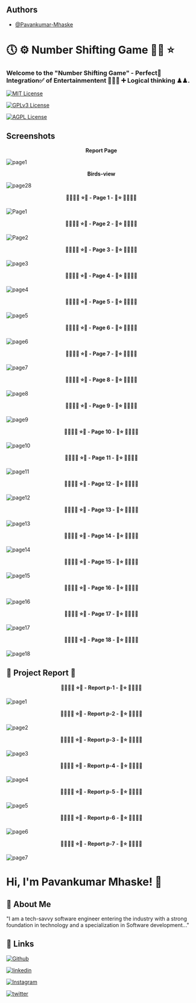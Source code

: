 ## Authors

- [@Pavankumar-Mhaske](https://github.com/Pavankumar-Mhaske)

# 🕔 ⚙ Number Shifting Game ✌🏻 ⭐

### Welcome to the "Number Shifting Game" - Perfect💯 Integration✅ of Entertainmentent 🏏🏸🎯 ➕ Logical thinking ♟♟.

[![MIT License](https://img.shields.io/badge/License-MIT-green.svg)](https://choosealicense.com/licenses/mit/)

[![GPLv3 License](https://img.shields.io/badge/License-GPL%20v3-yellow.svg)](https://opensource.org/licenses/)

[![AGPL License](https://img.shields.io/badge/license-AGPL-blue.svg)](http://www.gnu.org/licenses/agpl-3.0)

## Screenshots

<p align="center">
  <b>Report Page</b>
</p>

![page1](https://github.com/Pavankumar-Mhaske/The-Number-Shifting-Game/assets/104865937/d2324bef-067a-4157-bb8e-370bc96bbac3)

<p align="center">
  <b>Birds-view</b>
</p>

![page28](https://github.com/Pavankumar-Mhaske/The-Number-Shifting-Game/assets/104865937/ddb157f0-de19-4f25-af02-aaa0cd9f03a1)

<p align="center">
  <b> 🌴🎄🌳🌲 ⭐💖 - Page 1 - 💖⭐ 🌲🌳🎄🌴</b>
</p>

![Page1](https://github.com/Pavankumar-Mhaske/The-Number-Shifting-Game/assets/104865937/d78d974e-aacd-4181-8b0a-afa3d7dc8dc2)

<p align="center">
  <b>🌴🎄🌳🌲 ⭐💖 - Page 2 - 💖⭐ 🌲🌳🎄🌴</b>
</p>

![Page2](https://github.com/Pavankumar-Mhaske/The-Number-Shifting-Game/assets/104865937/b7d29320-5f44-47b8-9e4f-e8cc4021ac97)

<p align="center">
  <b>🌴🎄🌳🌲 ⭐💖 - Page 3 - 💖⭐ 🌲🌳🎄🌴</b>
</p>

![page3](https://github.com/Pavankumar-Mhaske/The-Number-Shifting-Game/assets/104865937/e3b5286d-62ed-4867-b059-cf16224b7166)

<p align="center">
  <b>🌴🎄🌳🌲 ⭐💖 - Page 4 - 💖⭐ 🌲🌳🎄🌴</b>
</p>

![page4](https://github.com/Pavankumar-Mhaske/The-Number-Shifting-Game/assets/104865937/bea1ac51-3451-4f92-88df-147fe3ef1355)

<p align="center">
  <b>🌴🎄🌳🌲 ⭐💖 - Page 5 - 💖⭐ 🌲🌳🎄🌴</b>
</p>

![page5](https://github.com/Pavankumar-Mhaske/The-Number-Shifting-Game/assets/104865937/0dfdbdec-4897-40a3-ad43-9516fc277944)

<p align="center">
  <b>🌴🎄🌳🌲 ⭐💖 - Page 6 - 💖⭐ 🌲🌳🎄🌴</b>
</p>

![page6](https://github.com/Pavankumar-Mhaske/The-Number-Shifting-Game/assets/104865937/4e7df68e-2c0d-4cb9-93f2-816eac6a1158)

<p align="center">
  <b>🌴🎄🌳🌲 ⭐💖 - Page 7 - 💖⭐ 🌲🌳🎄🌴</b>
</p>

![page7](https://github.com/Pavankumar-Mhaske/The-Number-Shifting-Game/assets/104865937/6274e268-c40a-427a-9c8c-6b4f6be98004)

<p align="center">
  <b>🌴🎄🌳🌲 ⭐💖 - Page 8 - 💖⭐ 🌲🌳🎄🌴</b>
</p>

![page8](https://github.com/Pavankumar-Mhaske/The-Number-Shifting-Game/assets/104865937/5459c27b-9376-46a6-8a49-13f8ee1c9625)

<p align="center">
  <b>🌴🎄🌳🌲 ⭐💖 - Page 9 - 💖⭐ 🌲🌳🎄🌴</b>
</p>

![page9](https://github.com/Pavankumar-Mhaske/The-Number-Shifting-Game/assets/104865937/86cda5a4-d9dc-4060-9222-50ac525e1274)

<p align="center">
  <b>🌴🎄🌳🌲 ⭐💖 - Page 10 - 💖⭐ 🌲🌳🎄🌴</b>
</p>

![page10](https://github.com/Pavankumar-Mhaske/The-Number-Shifting-Game/assets/104865937/161056b2-3a30-47bd-ba84-bb4ec0ad2657)

<p align="center">
  <b>🌴🎄🌳🌲 ⭐💖 - Page 11 - 💖⭐ 🌲🌳🎄🌴</b>
</p>

![page11](https://github.com/Pavankumar-Mhaske/The-Number-Shifting-Game/assets/104865937/27e2b25c-094f-40b3-afd0-4b840fb7dacf)

<p align="center">
  <b>🌴🎄🌳🌲 ⭐💖 - Page 12 - 💖⭐ 🌲🌳🎄🌴</b>
</p>

![page12](https://github.com/Pavankumar-Mhaske/The-Number-Shifting-Game/assets/104865937/18af611d-dbc6-4d05-925f-c539d369cdf2)

<p align="center">
  <b>🌴🎄🌳🌲 ⭐💖 - Page 13 - 💖⭐ 🌲🌳🎄🌴</b>
</p>

![page13](https://github.com/Pavankumar-Mhaske/The-Number-Shifting-Game/assets/104865937/8651a083-b7ff-4a79-81e5-936dad7b7eca)

<p align="center">
  <b>🌴🎄🌳🌲 ⭐💖 - Page 14 - 💖⭐ 🌲🌳🎄🌴</b>
</p>

![page14](https://github.com/Pavankumar-Mhaske/The-Number-Shifting-Game/assets/104865937/01ef282c-5273-40d2-949f-67f5a1df1750)

<p align="center">
  <b>🌴🎄🌳🌲 ⭐💖 - Page 15 - 💖⭐ 🌲🌳🎄🌴</b>
</p>

![page15](https://github.com/Pavankumar-Mhaske/The-Number-Shifting-Game/assets/104865937/b54f1bae-8314-49d9-b68e-5a98248316ea)

<p align="center">
  <b>🌴🎄🌳🌲 ⭐💖 - Page 16 - 💖⭐ 🌲🌳🎄🌴</b>
</p>

![page16](https://github.com/Pavankumar-Mhaske/The-Number-Shifting-Game/assets/104865937/400d5e23-e146-4f82-89f9-341b906297cf)

<p align="center">
  <b>🌴🎄🌳🌲 ⭐💖 - Page 17 - 💖⭐ 🌲🌳🎄🌴</b>
</p>

![page17](https://github.com/Pavankumar-Mhaske/The-Number-Shifting-Game/assets/104865937/86c03f74-833d-401f-995f-5142380256f7)

<p align="center">
  <b>🌴🎄🌳🌲 ⭐💖 - Page 18 - 💖⭐ 🌲🌳🎄🌴</b>
</p>

![page18](https://github.com/Pavankumar-Mhaske/The-Number-Shifting-Game/assets/104865937/271fdaff-1b64-4970-a6bc-d03049e2e2d7)

## 📃 Project Report 📄

<p align="center">
  <b>🌴🎄🌳🌲 ⭐💖 - Report p-1 - 💖⭐ 🌲🌳🎄🌴</b>
</p>

![page1](https://github.com/Pavankumar-Mhaske/The-Number-Shifting-Game/assets/104865937/c4e465d6-2910-476a-b6d1-8ff21ad44fab)

<p align="center">
  <b>🌴🎄🌳🌲 ⭐💖 - Report p-2 - 💖⭐ 🌲🌳🎄🌴</b>
</p>

![page2](https://github.com/Pavankumar-Mhaske/The-Number-Shifting-Game/assets/104865937/104333fc-55fb-4f45-a052-5177d7914a27)

<p align="center">
  <b>🌴🎄🌳🌲 ⭐💖 - Report p-3 - 💖⭐ 🌲🌳🎄🌴</b>
</p>

![page3](https://github.com/Pavankumar-Mhaske/The-Number-Shifting-Game/assets/104865937/eeb28f62-8cff-459d-b958-d992a472845b)

<p align="center">
  <b>🌴🎄🌳🌲 ⭐💖 - Report p-4 - 💖⭐ 🌲🌳🎄🌴</b>
</p>

![page4](https://github.com/Pavankumar-Mhaske/The-Number-Shifting-Game/assets/104865937/69e3d719-f369-400d-bb01-a94421138ecd)

<p align="center">
  <b>🌴🎄🌳🌲 ⭐💖 - Report p-5 - 💖⭐ 🌲🌳🎄🌴</b>
</p>

![page5](https://github.com/Pavankumar-Mhaske/The-Number-Shifting-Game/assets/104865937/fa147a95-70cb-4462-a7b7-38aae9d9bcfe)

<p align="center">
  <b>🌴🎄🌳🌲 ⭐💖 - Report p-6 - 💖⭐ 🌲🌳🎄🌴</b>
</p>

![page6](https://github.com/Pavankumar-Mhaske/The-Number-Shifting-Game/assets/104865937/305caaf9-95c2-4b96-88c9-1bd27e19b7f1)

<p align="center">
  <b>🌴🎄🌳🌲 ⭐💖 - Report p-7 - 💖⭐ 🌲🌳🎄🌴</b>
</p>

![page7](https://github.com/Pavankumar-Mhaske/The-Number-Shifting-Game/assets/104865937/5571e4db-d147-4909-a892-24b946e4392b)

# Hi, I'm Pavankumar Mhaske! 👋

## 🚀 About Me

"I am a tech-savvy software engineer entering the industry with a strong foundation in technology and a specialization in Software development..."

## 🔗 Links

[![Github](https://img.shields.io/badge/Github-000?style=for-the-badge&logo=github&logoColor=white)](https://github.com/Pavankumar-Mhaske/)

[![linkedin](https://img.shields.io/badge/linkedin-0A66C2?style=for-the-badge&logo=linkedin&logoColor=white)](https://www.linkedin.com/feed/)

[![Instagram](https://img.shields.io/badge/Instagram-FFC0CB?style=for-the-badge&logo=instagram&logoColor=#f026e9)](https://www.instagram.com/p1mhaske1.618/)

[![twitter](https://img.shields.io/badge/twitter-1DA1F2?style=for-the-badge&logo=twitter&logoColor=white)](https://twitter.com/PavankumarMhas1/)
